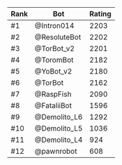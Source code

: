 Rank|Bot|Rating
---|---|---
#1|@Intron014|2203
#2|@ResoluteBot|2202
#3|@TorBot_v2|2201
#4|@ToromBot|2182
#5|@YoBot_v2|2180
#6|@TorBot|2162
#7|@RaspFish|2090
#8|@FataliiBot|1596
#9|@Demolito_L6|1292
#10|@Demolito_L5|1036
#11|@Demolito_L4|924
#12|@pawnrobot|608
